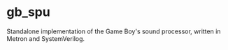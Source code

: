 # gb_spu
Standalone implementation of the Game Boy's sound processor, written in Metron and SystemVerilog.
